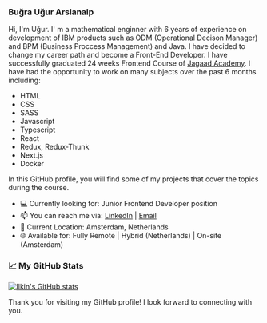 ### Buğra Uğur Arslanalp

Hi, I'm Uğur. I' m a mathematical enginner with 6 years of experience on development of IBM products such as ODM (Operational Decison Manager) and BPM (Business Proccess Management) and Java. I have decided to change my career path and become a Front-End Developer. I have successfully graduated 24 weeks Frontend Course of [Jagaad Academy](https://academy.jagaad.com/). I have had the opportunity to work on many subjects over the past 6 months including:

* HTML
* CSS
* SASS
* Javascript
* Typescript
* React
* Redux, Redux-Thunk
* Next.js
* Docker

In this GitHub profile, you will find some of my projects that cover the topics during the course.
* 💻 Currently looking for: Junior Frontend Developer position
* 📫 You can reach me via: [LinkedIn](https://www.linkedin.com/in/ugur-arslanalp/) | [Email](mailto:ugurarslanalp@gmail.com)
* 📍 Current Location: Amsterdam, Netherlands
* 🌐 Available for: Fully Remote | Hybrid (Netherlands) | On-site (Amsterdam)

### 📈 My GitHub Stats

[![Ilkin's GitHub stats](https://github-readme-stats.vercel.app/api?username=ugur-arslanalp&count_private=true&show_icons=true&theme=dark)](https://github.com/ugur-arslanalp/github-readme-stats)

Thank you for visiting my GitHub profile! I look forward to connecting with you.
